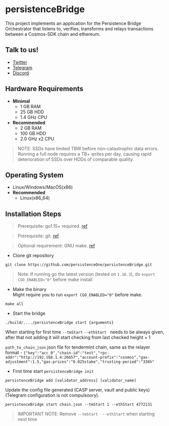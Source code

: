 # persistenceBridge

This project implements an application for the Persistence Bridge Orchestrator that listens to, verifies, transforms and relays transactions between a Cosmos-SDK chain and ethereum.

## Talk to us!
*   [Twitter](https://twitter.com/PersistenceOne)
*   [Telegram](https://t.me/PersistenceOneChat)
*   [Discord](https://discord.com/channels/796174129077813248)

## Hardware Requirements 
* **Minimal**
    * 1 GB RAM
    * 25 GB HDD
    * 1.4 GHz CPU
* **Recommended**
    * 2 GB RAM
    * 100 GB HDD
    * 2.0 GHz x2 CPU

> NOTE: SSDs have limited TBW before non-catastrophic data errors. Running a full node requires a TB+ writes per day, causing rapid deterioration of SSDs over HDDs of comparable quality.

## Operating System
* Linux/Windows/MacOS(x86)
* **Recommended**
    * Linux(x86_64)

## Installation Steps
>Prerequisite: go1.15+ required. [ref](https://golang.org/doc/install)

>Prerequisite: git. [ref](https://github.com/git/git)

>Optional requirement: GNU make. [ref](https://www.gnu.org/software/make/manual/html_node/index.html)


* Clone git repository
```shell
git clone https://github.com/persistenceOne/persistenceBridge.git
```

> Note: If running go the latest version (tested on `1.16.3`), do `export CGO_ENABLED="0"` before make install

* Make the binary  
Might require you to run `export CGO_ENABLED="0"` before make.
```shell
make all
```

* Start the bridge
```shell
./build/..../persistenceBridge start {arguments}
```

When starting for first time `--tmStart` `--ethStart ` needs to be always given,
after that not adding it will start checking from last checked height + 1

`path_to_chain_json` json file for tendermint chain, same as the relayer format -
`{"key":"acc_0","chain-id":"test","rpc-addr":"http://192.168.1.4:26657","account-prefix":"cosmos","gas-adjustment":1.5,"gas-prices":"0.025stake","trusting-period":"336h"`

* First time start
`persistenceBridge init`

`persistenceBridge add [validator_address] [validator_name]`

Update the config file generated (CASP server, vault and public keys) (Telegram configuration is not compulsoory).

`persistenceBridge start chain.json --tmStart 1 --ethStart 4772131` 

>IMPORTANT NOTE: Remove `--tmStart  --ethStart` when starting next time
